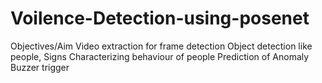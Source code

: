 # Voilence-Detection-using-posenet
  Objectives/Aim 
  Video extraction for frame detection 
  Object detection like people, Signs
  Characterizing behaviour of people 
  Prediction of Anomaly 
  Buzzer trigger
